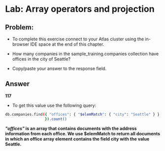 # Lab: Array operators and projection

## Problem:
- To complete this exercise connect to your Atlas cluster using the in-browser IDE space at the end of this chapter.

- How many companies in the sample_training.companies collection have offices in the city of Seattle?

- Copy/paste your answer to the response field.

## Answer

**117**

- To get this value use the following query:
```bash
db.companies.find({ "offices": { "$elemMatch": { "city": "Seattle" } }
                  }).count()
```

**_"offices"_ is an array that contains documents with the address information from each office. We use $elemMatch to return all documents in which an office array element contains the field city with the value Seattle.**